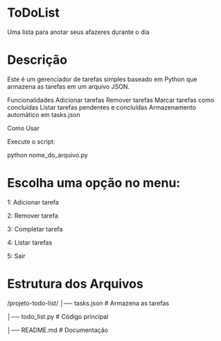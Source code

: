 # ToDoList
Uma lista para anotar seus afazeres durante o dia

# Descrição
Este é um gerenciador de tarefas simples baseado em Python que armazena as tarefas em um arquivo JSON.

 Funcionalidades
 Adicionar tarefas
 Remover tarefas
 Marcar tarefas como concluídas
 Listar tarefas pendentes e concluídas
 Armazenamento automático em tasks.json

 Como Usar

 Execute o script:

python nome_do_arquivo.py

# Escolha uma opção no menu:

1: Adicionar tarefa

2: Remover tarefa

3: Completar tarefa

4: Listar tarefas

5: Sair

# Estrutura dos Arquivos

/projeto-todo-list/
│── tasks.json  # Armazena as tarefas

│── todo_list.py  # Código principal

│── README.md  # Documentação
